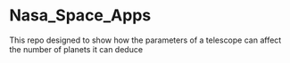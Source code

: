 # Nasa_Space_Apps
This repo designed to show how the parameters of a telescope can affect the number of planets it can deduce 
